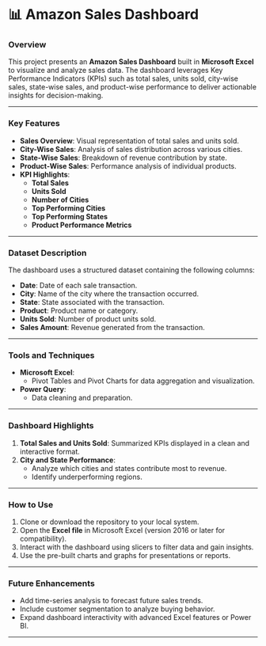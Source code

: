 # 📊 Amazon Sales Dashboard

### **Overview**
This project presents an **Amazon Sales Dashboard** built in **Microsoft Excel** to visualize and analyze sales data. The dashboard leverages Key Performance Indicators (KPIs) such as total sales, units sold, city-wise sales, state-wise sales, and product-wise performance to deliver actionable insights for decision-making.

---

### **Key Features**
- **Sales Overview**: Visual representation of total sales and units sold.
- **City-Wise Sales**: Analysis of sales distribution across various cities.
- **State-Wise Sales**: Breakdown of revenue contribution by state.
- **Product-Wise Sales**: Performance analysis of individual products.
- **KPI Highlights**:
  - **Total Sales**
  - **Units Sold**
  - **Number of Cities**
  - **Top Performing Cities**
  - **Top Performing States**
  - **Product Performance Metrics**

---

### **Dataset Description**
The dashboard uses a structured dataset containing the following columns:
- **Date**: Date of each sale transaction.
- **City**: Name of the city where the transaction occurred.
- **State**: State associated with the transaction.
- **Product**: Product name or category.
- **Units Sold**: Number of product units sold.
- **Sales Amount**: Revenue generated from the transaction.

---

### **Tools and Techniques**
- **Microsoft Excel**:
  - Pivot Tables and Pivot Charts for data aggregation and visualization.
- **Power Query**:
  - Data cleaning and preparation.
    
---

### **Dashboard Highlights**
1. **Total Sales and Units Sold**: Summarized KPIs displayed in a clean and interactive format.
2. **City and State Performance**:
   - Analyze which cities and states contribute most to revenue.
   - Identify underperforming regions.

---

### **How to Use**
1. Clone or download the repository to your local system.
2. Open the **Excel file** in Microsoft Excel (version 2016 or later for compatibility).
3. Interact with the dashboard using slicers to filter data and gain insights.
4. Use the pre-built charts and graphs for presentations or reports.

---

### **Future Enhancements**
- Add time-series analysis to forecast future sales trends.
- Include customer segmentation to analyze buying behavior.
- Expand dashboard interactivity with advanced Excel features or Power BI.

---

